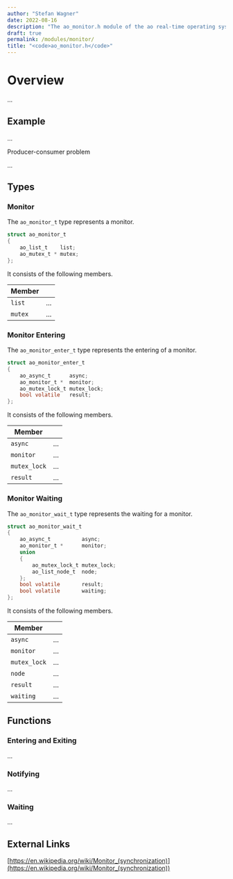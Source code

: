 ```yaml
---
author: "Stefan Wagner"
date: 2022-08-16
description: "The ao_monitor.h module of the ao real-time operating system."
draft: true
permalink: /modules/monitor/
title: "<code>ao_monitor.h</code>"
---
```


# Overview

...

## Example

...

Producer-consumer problem

...

## Types

### Monitor

The `ao_monitor_t` type represents a monitor.

```c
struct ao_monitor_t
{
    ao_list_t    list;
    ao_mutex_t * mutex;
};
```

It consists of the following members.

| Member | |
|--------|-|
| `list` | ... |
| `mutex` | ... |

### Monitor Entering

The `ao_monitor_enter_t` type represents the entering of a monitor.

```c
struct ao_monitor_enter_t
{
    ao_async_t      async;
    ao_monitor_t *  monitor;
    ao_mutex_lock_t mutex_lock;
    bool volatile   result;
};
```

It consists of the following members.

| Member | |
|--------|-|
| `async` | ... |
| `monitor` | ... |
| `mutex_lock` | ... |
| `result` | ... |

### Monitor Waiting

The `ao_monitor_wait_t` type represents the waiting for a monitor.

```c
struct ao_monitor_wait_t
{
    ao_async_t          async;
    ao_monitor_t *      monitor;
    union
    {
        ao_mutex_lock_t mutex_lock;
        ao_list_node_t  node;
    };
    bool volatile       result;
    bool volatile       waiting;
};
```

It consists of the following members.

| Member | |
|--------|-|
| `async` | ... |
| `monitor` | ... |
| `mutex_lock` | ... |
| `node` | ... |
| `result` | ... |
| `waiting` | ... |

## Functions

### Entering and Exiting

...

### Notifying

...

### Waiting

...

## External Links

[https://en.wikipedia.org/wiki/Monitor_(synchronization)](https://en.wikipedia.org/wiki/Monitor_(synchronization))
